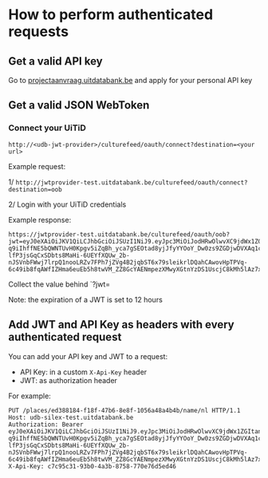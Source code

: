 ---
---

# How to perform authenticated requests

## Get a valid API key

Go to [projectaanvraag.uitdatabank.be](http://projectaanvraag.uitdatabank.be) and apply for your personal API key

## Get a valid JSON WebToken

### Connect your UiTiD
```
http://<udb-jwt-provider>/culturefeed/oauth/connect?destination=<your url>
```

Example request:

1/ `http://jwtprovider-test.uitdatabank.be/culturefeed/oauth/connect?destination=oob`

2/ Login with your UiTiD credentials

Example response:

```
https://jwtprovider-test.uitdatabank.be/culturefeed/oauth/oob?jwt=eyJ0eXAiOiJKV1QiLCJhbGciOiJSUzI1NiJ9.eyJpc3MiOiJodHRwOlwvXC9jdWx1ZGItand0LXByb3ZpZGVyLmRldiIsInVpZCI6Ijg2YTAyYzY1LTY5NmQtNGMxNi1hOWIxLTllM2JjOGU2MzAzYyIsIm5pY2siOiJTdGlrc2VscyIsImVtYWlsIjoic3RhbkBjdWx0dXVybmV0LmJlIiwiaWF0IjoxNTA1ODAzNzQzLCJleHAiOjE1MDU4NDY5NDMsIm5iZiI6MTUwNTgwMzc0M30.D92rUZYZGVUHEuOyqI1U5cmyaMTAY_Og7F4ehYtIGOs-q9iIhffNE5bQWNTUvH0Kpgv5iZqBh_yca7gSEOtad8yjJfyYYOoY_Dw0zs9ZGDjwDVXAq1clab9xfvEzwRx4cLVBrSdi8CwlCDI0LRTZ6zz_SGu-lfP3jsGqCxSDbts8MaHi-6UEYfXQUw_2b-nJSVnbFWwj7lrpQ1nooLRZv7FPh7jZVg4B2jqbST6x79sleikrlDQahCAwovHpTPVq-6c49ib8fqAWfIZHma6euEb5h8twVM_ZZ8GcYAENmpezXMwyXGtnYzDS1UscjC8kMh5lAz7xNdU674jBwJz
```

Collect the value behind `?jwt=<your jwt>

Note: the expiration of a JWT is set to 12 hours

## Add JWT and API Key as headers with every authenticated request

You can add your API key and JWT to a request:

* API Key: in a custom `X-Api-Key` header
* JWT: as authorization header

For example:

```
PUT /places/ed388184-f18f-47b6-8e8f-1056a48a4b4b/name/nl HTTP/1.1
Host: udb-silex-test.uitdatabank.be
Authorization: Bearer eyJ0eXAiOiJKV1QiLCJhbGciOiJSUzI1NiJ9.eyJpc3MiOiJodHRwOlwvXC9jdWx1ZGItand0LXByb3ZpZGVyLmRldiIsInVpZCI6Ijg2YTAyYzY1LTY5NmQtNGMxNi1hOWIxLTllM2JjOGU2MzAzYyIsIm5pY2siOiJTdGlrc2VscyIsImVtYWlsIjoic3RhbkBjdWx0dXVybmV0LmJlIiwiaWF0IjoxNTA1ODAzNzQzLCJleHAiOjE1MDU4NDY5NDMsIm5iZiI6MTUwNTgwMzc0M30.D92rUZYZGVUHEuOyqI1U5cmyaMTAY_Og7F4ehYtIGOs-q9iIhffNE5bQWNTUvH0Kpgv5iZqBh_yca7gSEOtad8yjJfyYYOoY_Dw0zs9ZGDjwDVXAq1clab9xfvEzwRx4cLVBrSdi8CwlCDI0LRTZ6zz_SGu-lfP3jsGqCxSDbts8MaHi-6UEYfXQUw_2b-nJSVnbFWwj7lrpQ1nooLRZv7FPh7jZVg4B2jqbST6x79sleikrlDQahCAwovHpTPVq-6c49ib8fqAWfIZHma6euEb5h8twVM_ZZ8GcYAENmpezXMwyXGtnYzDS1UscjC8kMh5lAz7xNdU674jBwJz
X-Api-Key: c7c95c31-93b0-4a3b-8758-770e76d5ed46
```




